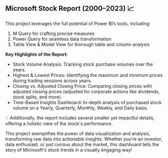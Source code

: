 ## Microsoft Stock Report (2000–2023) 📈

This project leverages the full potential of Power BI’s tools, including:
1. M Query for crafting precise measures
2. Power Query for seamless data transformation
3. Table View & Model View for thorough table and column analysis

**Key Highlights of the Report:**

* Stock Volume Analysis: Tracking stock purchase volumes over the years.
* Highest & Lowest Prices: Identifying the maximum and minimum prices during trading sessions across years.
* Closing vs. Adjusted Closing Price: Comparing closing prices with adjusted closing prices (adjusted for corporate actions like dividends, stock splits, and more).
* Time-Based Insights Dashboard: In-depth analysis of purchased stock volume on a Yearly, Quarterly, Monthly, Weekly, and Daily basis.

💡 Additionally, the report includes several smaller yet impactful details, offering a holistic view of the stock's performance.

This project exemplifies the power of data visualization and analysis, transforming raw data into actionable insights. Whether you’re an investor, data enthusiast, or just curious about the market, this dashboard tells the story of Microsoft's stock trends in a visually engaging way!
